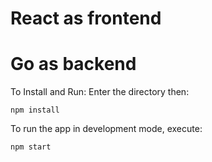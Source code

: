 # React as frontend
# Go as backend

To Install and Run:  Enter the directory then:
~~~
npm install
~~~

To run the app in development mode, execute:

~~~
npm start
~~~